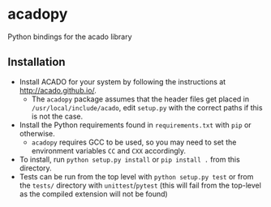 # acadopy
Python bindings for the acado library


## Installation
- Install ACADO for your system by following the instructions at
  http://acado.github.io/.
  * The `acadopy` package assumes that the header files get placed in
  `/usr/local/include/acado`, edit `setup.py` with the correct paths if this is
  not the case.
- Install the Python requirements found in `requirements.txt` with `pip` or otherwise.
  * `acadopy` requires GCC to be used, so you may need to
  set the environment variables `CC` and `CXX` accordingly.
- To install, run `python setup.py install` or `pip install .` from this directory.
- Tests can be run from the top level with `python setup.py test` or from the
  `tests/` directory with `unittest`/`pytest` (this will fail from the top-level
  as the compiled extension will not be found)
